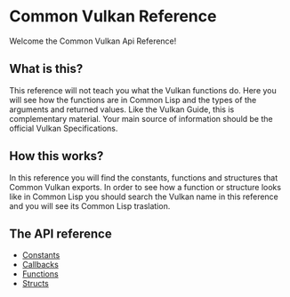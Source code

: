 <h1 id="header:COMMON-VULKAN:API-REFERENCE-HEADER">Common Vulkan Reference</h1>

Welcome the Common Vulkan Api Reference\!

<h2 id="header:ADP:HEADERTAG4">What is this?</h2>

This reference will not teach you what the Vulkan functions do\. Here you will see how the functions are in Common Lisp and the types of the arguments and returned values\. Like the Vulkan Guide\, this is complementary material\. Your main source of information should be the official Vulkan Specifications\.

<h2 id="header:ADP:HEADERTAG5">How this works?</h2>

In this reference you will find the constants\, functions and structures that Common Vulkan exports\. In order to see how a function or structure looks like in Common Lisp you should search the Vulkan name in this reference and you will see its Common Lisp traslation\.

<h2 id="header:ADP:HEADERTAG6">The API reference</h2>

* <a href="/docs/api/constants.md#header:COMMON-VULKAN:CONSTANTS-HEADER">Constants</a>
* <a href="/docs/api/callbacks.md#header:COMMON-VULKAN:CALLBACKS-HEADER">Callbacks</a>
* <a href="/docs/api/functions.md#header:COMMON-VULKAN:FUNCTIONS-HEADER">Functions</a>
* <a href="/docs/api/structs.md#header:COMMON-VULKAN:STRUCTS-HEADER">Structs</a>

